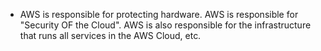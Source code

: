 - AWS is responsible for protecting hardware. AWS is responsible for "Security OF the Cloud". AWS is also responsible for the infrastructure that runs all services in the AWS Cloud, etc.